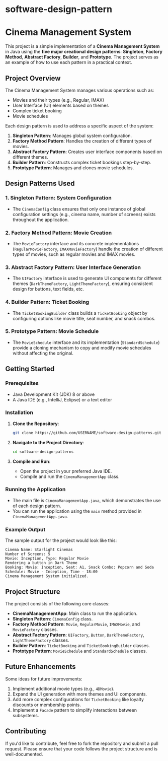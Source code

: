 # software-design-pattern

# Cinema Management System

This project is a simple implementation of a **Cinema Management System** in Java using the **five major creational design patterns**: **Singleton**, **Factory Method**, **Abstract Factory**, **Builder**, and **Prototype**. The project serves as an example of how to use each pattern in a practical context.

## Project Overview

The Cinema Management System manages various operations such as:
- Movies and their types (e.g., Regular, IMAX)
- User Interface (UI) elements based on themes
- Complex ticket booking
- Movie schedules

Each design pattern is used to address a specific aspect of the system:

1. **Singleton Pattern**: Manages global system configuration.
2. **Factory Method Pattern**: Handles the creation of different types of movies.
3. **Abstract Factory Pattern**: Creates user interface components based on different themes.
4. **Builder Pattern**: Constructs complex ticket bookings step-by-step.
5. **Prototype Pattern**: Manages and clones movie schedules.

## Design Patterns Used

### 1. Singleton Pattern: System Configuration
- The `CinemaConfig` class ensures that only one instance of global configuration settings (e.g., cinema name, number of screens) exists throughout the application.
  
### 2. Factory Method Pattern: Movie Creation
- The `MovieFactory` interface and its concrete implementations (`RegularMovieFactory`, `IMAXMovieFactory`) handle the creation of different types of movies, such as regular movies and IMAX movies.

### 3. Abstract Factory Pattern: User Interface Generation
- The `UIFactory` interface is used to generate UI components for different themes (`DarkThemeFactory`, `LightThemeFactory`), ensuring consistent design for buttons, text fields, etc.

### 4. Builder Pattern: Ticket Booking
- The `TicketBookingBuilder` class builds a `TicketBooking` object by configuring options like movie title, seat number, and snack combos.

### 5. Prototype Pattern: Movie Schedule
- The `MovieSchedule` interface and its implementation (`StandardSchedule`) provide a cloning mechanism to copy and modify movie schedules without affecting the original.

## Getting Started

### Prerequisites
- Java Development Kit (JDK) 8 or above
- A Java IDE (e.g., IntelliJ, Eclipse) or a text editor

### Installation

1. **Clone the Repository**:

   ```bash
   git clone https://github.com/USERNAME/software-design-patterns.git
   ```

2. **Navigate to the Project Directory**:

   ```bash
   cd software-design-patterns
   ```

3. **Compile and Run**:

   - Open the project in your preferred Java IDE.
   - Compile and run the `CinemaManagementApp` class.

### Running the Application

- The main file is `CinemaManagementApp.java`, which demonstrates the use of each design pattern.
- You can run the application using the `main` method provided in `CinemaManagementApp.java`.

### Example Output

The sample output for the project would look like this:

```
Cinema Name: Starlight Cinemas
Number of Screens: 5
Movie: Inception, Type: Regular Movie
Rendering a button in Dark Theme
Booking: Movie: Inception, Seat: A1, Snack Combo: Popcorn and Soda
Schedule: Movie - Inception, Time - 18:00
Cinema Management System initialized.
```

## Project Structure

The project consists of the following core classes:

- **CinemaManagementApp**: Main class to run the application.
- **Singleton Pattern**: `CinemaConfig` class.
- **Factory Method Pattern**: `Movie`, `RegularMovie`, `IMAXMovie`, and `MovieFactory` classes.
- **Abstract Factory Pattern**: `UIFactory`, `Button`, `DarkThemeFactory`, `LightThemeFactory` classes.
- **Builder Pattern**: `TicketBooking` and `TicketBookingBuilder` classes.
- **Prototype Pattern**: `MovieSchedule` and `StandardSchedule` classes.

## Future Enhancements
Some ideas for future improvements:
1. Implement additional movie types (e.g., `4DMovie`).
2. Expand the UI generation with more themes and UI components.
3. Add more complex configurations for `TicketBooking` like loyalty discounts or membership points.
4. Implement a `Facade` pattern to simplify interactions between subsystems.

## Contributing
If you'd like to contribute, feel free to fork the repository and submit a pull request. Please ensure that your code follows the project structure and is well-documented.

